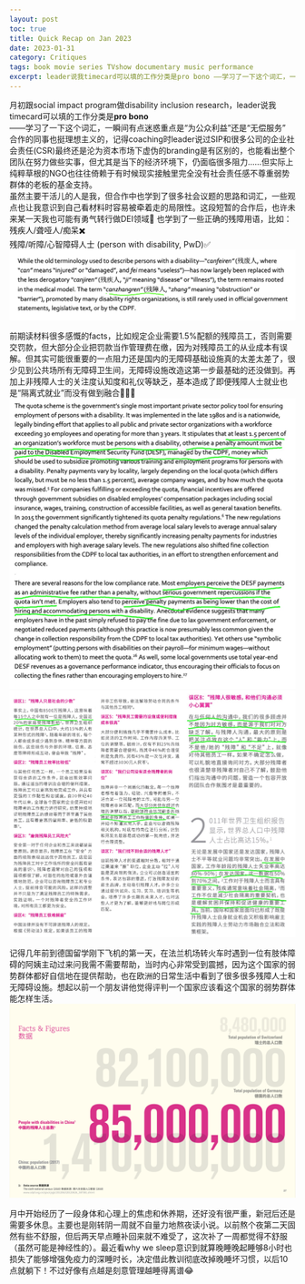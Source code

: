 ```yaml
---
layout: post
toc: true
title: Quick Recap on Jan 2023
date: 2023-01-31
category: Critiques
tags: book movie series TVshow documentary music performance
excerpt: leader说我timecard可以填的工作分类是pro bono ——学习了一下这个词汇，一瞬间有点迷惑重点是“为公众利益”还是“无偿服务”
---
```

月初跟social impact program做disability inclusion research，leader说我timecard可以填的工作分类是**pro bono**  
——学习了一下这个词汇，一瞬间有点迷惑重点是“为公众利益”还是“无偿服务”  
合作的同事也挺理想主义的，记得coaching时leader说过SIP和很多公司的企业社会责任(CSR)最终还是沦为资本市场下虚伪的branding是有区别的，也能看出整个团队在努力做些实事，但尤其是当下的经济环境下，仍面临很多阻力……但实际上纯粹草根的NGO也往往倚赖于有时候现实接触里完全没有社会责任感不尊重弱势群体的老板的基金支持。  
虽然主要干活儿的人是我，但合作中也学到了很多社会议题的思路和词汇，一些观点也让我意识到自己看材料时容易被牵着走的局限性。这段短暂的合作后，也许未来某一天我也可能有勇气转行做DEI领域🤔 
也学到了一些正确的残障用语，比如：  
残疾人/聋哑人/痴呆✖️  
残障/听障/心智障碍人士 (person with disability, PwD)✅  
![](/img/残障人士.jpeg)

前期读材料很多感慨的facts，比如规定企业需要1.5%配额的残障员工，否则需要交罚款，但大部分企业把罚款当作管理费在缴，因为对残障员工的从业成本有误解。但其实可能很重要的一点阻力还是国内的无障碍基础设施真的太差太差了，很少见到公共场所有无障碍卫生间，无障碍设施改造这第一步最基础的还没做到。再加上非残障人士的关注度认知度和礼仪等缺乏，基本造成了即便残障人士就业也是“隔离式就业”而没有做到融合🤷🏻‍♀️
![](/img/IMG_1267.JPEG)
![](/img/IMG_1270.JPEG)

记得几年前到德国留学刚下飞机的第一天，在法兰机场转火车时遇到一位有肢体障碍的阿姨主动过来问我需不需要帮助，当时内心非常受到震撼，因为这个国家的弱势群体都好自信地在提供帮助，也在欧洲的日常生活中看到了很多很多残障人士和无障碍设施。想起以前一个朋友讲他觉得评判一个国家应该看这个国家的弱势群体能怎样生活。
![](/img/残障数据.jpeg)

月中开始经历了一段身体和心理上的焦虑和休养期，还好没有很严重，新冠后还是需要多休息。主要也是刚转阴一周就不自量力地熬夜读小说。以前熬个夜第二天固然有些不舒服，但后两天早点睡补回来就不难受了，这次补了一周都觉得不舒服（虽然可能是神经性的）。最近看why we sleep意识到就算晚睡晚起睡够8小时也损失了能够增强免疫力的深睡时长，决定借此教训彻底改掉晚睡坏习惯，以后10点就躺下！不过好像有点越是刻意管理越睡得离谱😂